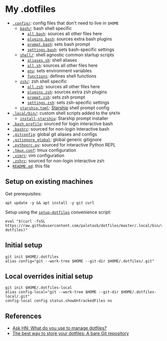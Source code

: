 # My .dotfiles

* [`.config/`](.config/): config files that don't need to live in `$HOME`
  * [`bash/`](.config/bash): bash shell specific
    * [`all.bash`](.config/bash/all.bash): sources all other files here
    * [`plugins.bash`](.config/bash/plugins.bash): sources extra bash plugins
    * [`prompt.bash`](.config/bash/prompt.bash): sets bash prompt
    * [`settings.bash`](.config/bash/settings.bash): sets bash-specific settings 
  * [`shell/`](.config/shell): shell agnostic common startup scripts
    * [`aliases.sh`](.config/shell/aliases.sh): shell aliases
    * [`all.sh`](.config/shell/all.sh): sources all other files here
    * [`env`](.config/shell/env.sh): sets environment variables
    * [`functions`](.config/shell/functions.sh): defines shell functions
  * [`zsh/`](.config/zsh): zsh shell specific
    * [`all.zsh`](.config/zsh/all.zsh): sources all other files here
    * [`plugins.zsh`](.config/zsh/plugins.zsh): sources extra zsh plugins
    * [`prompt.zsh`](.config/zsh/prompt.zsh): sets zsh prompt
    * [`settings.zsh`](.config/zsh/settings.zsh): sets zsh-specific settings 
  * [`starship.toml`](.config/starship.toml):
    [Starship](https://starship.rs/) shell prompt config
* [`.local/bin/`](.local/bin/): custom shell scripts added to the `$PATH`
  * [`install-starship`](.local/bin/install-starship): Starship prompt installer
* [`.bash_profile`](.bash_profile): sourced for login interactive bash
* [`.bashrc`](.bashrc): sourced for non-login interactive bash
* [`.gitconfig`](.gitconfig): global git aliases and configs
* [`.gitignore_global`](.gitignore_global): global generic gitignore
* [`.pythonrc.py`](.pythonrc.py): sourced for interactive Python REPL
* [`.tmux.conf`](.tmux.conf): tmux configuration
* [`.vimrc`](.vimrc): vim configuration
* [`.zshrc`](.zshrc): sourced for non-login interactive zsh
* [`README.md`](README.md): this file

## Setup on existing machines

Get prerequisites:

```shell
apt update -y && apt install -y git curl
```

Setup using the
[`setup-dotfiles`](.local/bin/setup-dotfiles)
convenience script:

```shell
eval "$(curl -fsSL https://raw.githubusercontent.com/palotasb/dotfiles/master/.local/bin/setup-dotfiles)"
```

## Initial setup

```shell
git init $HOME/.dotfiles
alias config="git --work-tree $HOME --git-dir $HOME/.dotfiles/.git"
```

## Local overrides initial setup

```shell
git init $HOME/.dotfiles-local
alias config-local="git --work-tree $HOME --git-dir $HOME/.dotfiles-local/.git"
config-local config status.showUntrackedFiles no
```

## References

* [Ask HN: What do you use to manage dotfiles?](https://news.ycombinator.com/item?id=11070797)
* [The best way to store your dotfiles: A bare Git repository](https://www.atlassian.com/git/tutorials/dotfiles)
